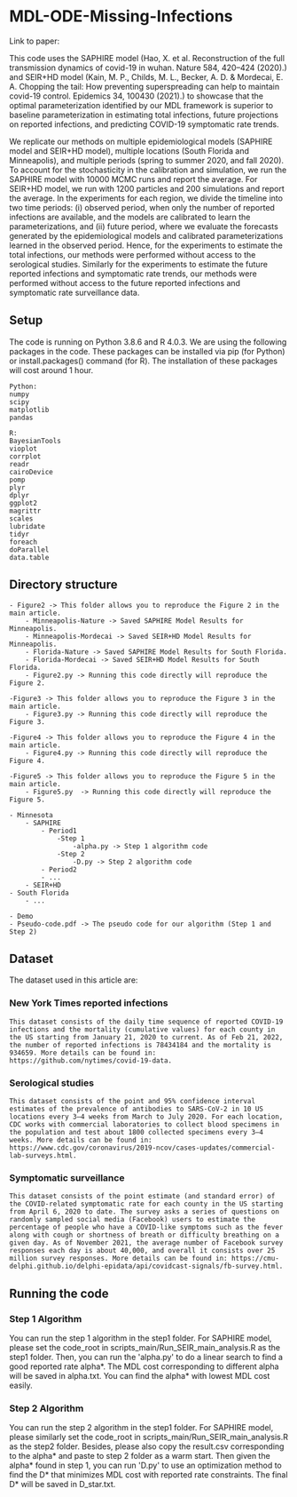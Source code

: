 # MDL-ODE-Missing-Infections

Link to paper: 

This code uses the SAPHIRE model (Hao, X. et al. Reconstruction of the full transmission dynamics of covid-19 in wuhan. Nature 584, 420–424 (2020).) and SEIR+HD model (Kain, M. P., Childs, M. L., Becker, A. D. & Mordecai, E. A. Chopping the tail: How preventing superspreading can help to maintain covid-19 control. Epidemics 34, 100430 (2021).) to showcase that the optimal parameterization identified by our MDL framework is superior to baseline parameterization in estimating total infections, future projections on reported infections, and predicting COVID-19 symptomatic rate trends. 

We replicate our methods on multiple epidemiological models (SAPHIRE model and SEIR+HD model), multiple locations (South Florida and Minneapolis), and multiple periods (spring to summer 2020, and fall 2020). To account for the stochasticity in the calibration and simulation, we run the SAPHIRE model with 10000 MCMC runs and report the average. For SEIR+HD model, we run with 1200 particles and 200 simulations and report the average. In the experiments for each region, we divide the timeline into two time periods: (i) observed period, when only the number of reported infections are available, and the models are calibrated to learn the parameterizations, and (ii) future period, where we evaluate the forecasts generated by the epidemiological models and calibrated parameterizations learned in the observed period. Hence, for the experiments to estimate the total infections, our methods were performed without access to the serological studies. Similarly for the experiments to estimate the future reported infections and symptomatic rate trends, our methods were performed without access to the future reported infections and symptomatic rate surveillance data.

## Setup

The code is running on Python 3.8.6 and R 4.0.3.
We are using the following packages in the code. These packages can be installed via pip (for Python) or install.packages() command (for R). The installation of these packages will cost around 1 hour.

```
Python:
numpy
scipy
matplotlib
pandas

R:
BayesianTools
vioplot
corrplot
readr
cairoDevice
pomp
plyr
dplyr
ggplot2
magrittr
scales
lubridate
tidyr
foreach
doParallel
data.table
```

## Directory structure

```
- Figure2 -> This folder allows you to reproduce the Figure 2 in the main article.
	- Minneapolis-Nature -> Saved SAPHIRE Model Results for Minneapolis.
	- Minneapolis-Mordecai -> Saved SEIR+HD Model Results for Minneapolis.
	- Florida-Nature -> Saved SAPHIRE Model Results for South Florida.
	- Florida-Mordecai -> Saved SEIR+HD Model Results for South Florida.
	- Figure2.py -> Running this code directly will reproduce the Figure 2.
```
```
-Figure3 -> This folder allows you to reproduce the Figure 3 in the main article.
	- Figure3.py -> Running this code directly will reproduce the Figure 3.
```
```
-Figure4 -> This folder allows you to reproduce the Figure 4 in the main article.
	- Figure4.py -> Running this code directly will reproduce the Figure 4.
```
```
-Figure5 -> This folder allows you to reproduce the Figure 5 in the main article.
	- Figure5.py  -> Running this code directly will reproduce the Figure 5.
```
```
- Minnesota
	- SAPHIRE
		- Period1
			-Step 1
				-alpha.py -> Step 1 algorithm code
			-Step 2
				-D.py -> Step 2 algorithm code
		- Period2
		- ...
	- SEIR+HD
- South Florida
	- ...
```

```
- Demo
- Pseudo-code.pdf -> The pseudo code for our algorithm (Step 1 and Step 2)
```
## Dataset

  The dataset used in this article are: 

### New York Times reported infections
	This dataset consists of the daily time sequence of reported COVID-19 infections and the mortality (cumulative values) for each county in the US starting from January 21, 2020 to current. As of Feb 21, 2022, the number of reported infections is 78434184 and the mortality is 934659. More details can be found in: https://github.com/nytimes/covid-19-data.
### Serological studies
	This dataset consists of the point and 95% confidence interval estimates of the prevalence of antibodies to SARS-CoV-2 in 10 US locations every 3–4 weeks from March to July 2020. For each location, CDC works with commercial laboratories to collect blood specimens in the population and test about 1800 collected specimens every 3–4 weeks. More details can be found in: https://www.cdc.gov/coronavirus/2019-ncov/cases-updates/commercial-lab-surveys.html.
### Symptomatic surveillance
	This dataset consists of the point estimate (and standard error) of the COVID-related symptomatic rate for each county in the US starting from April 6, 2020 to date. The survey asks a series of questions on randomly sampled social media (Facebook) users to estimate the percentage of people who have a COVID-like symptoms such as the fever along with cough or shortness of breath or difficulty breathing on a given day. As of November 2021, the average number of Facebook survey responses each day is about 40,000, and overall it consists over 25 million survey responses. More details can be found in: https://cmu-delphi.github.io/delphi-epidata/api/covidcast-signals/fb-survey.html.

## Running the code

### Step 1 Algorithm

You can run the step 1 algorithm in the step1 folder.
For SAPHIRE model, please set the code_root in scripts_main/Run_SEIR_main_analysis.R as the step1 folder.
Then, you can run the 'alpha.py' to do a linear search to find a good reported rate alpha*.
The MDL cost corresponding to different alpha will be saved in alpha.txt. You can find the alpha* with lowest MDL cost easily.

### Step 2 Algorithm

You can run the step 2 algorithm in the step1 folder.
For SAPHIRE model, please similarly set the code_root in scripts_main/Run_SEIR_main_analysis.R as the step2 folder. Besides, please also copy the result.csv corresponding to the alpha* and paste to step 2 folder as a warm start.
Then given the alpha* found in step 1, you can run 'D.py' to use an optimization method to find the D* that minimizes MDL cost with reported rate constraints.
The final D* will be saved in D_star.txt.
